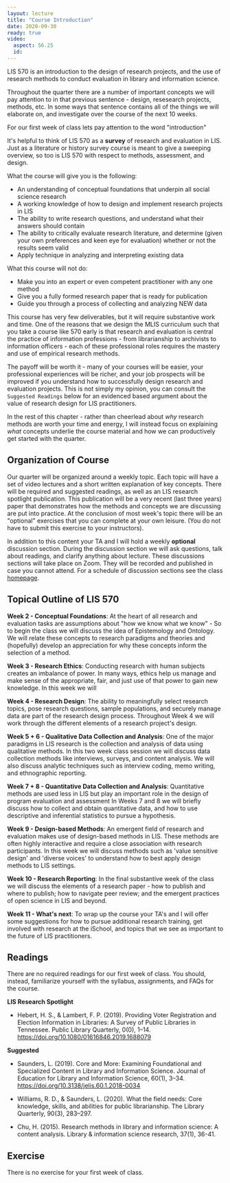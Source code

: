 ```yaml
---
layout: lecture
title: "Course Introduction"
date: 2020-09-30
ready: true
video:
  aspect: 56.25
  id:
---
```


LIS 570 is an introduction to the design of research projects, and the use of research methods to conduct evaluation in library and information science.

Throughout the quarter there are a number of important concepts we will pay attention to in that previous sentence - design, resesearch projects, methods, etc. In some ways that sentence contains all of the things we will elaborate on, and investigate over the course of the next 10 weeks.

For our first week of class lets pay attention to the word "introduction"

It's helpful to think of LIS 570 as a **survey** of research and evaluation in LIS. Just as a literature or history survey course is meant to give a sweeping overview, so too is LIS 570 with respect to methods, assessment, and design.

What the course will give you is the following:
- An understanding of conceptual foundations that underpin all social science research
- A working knowledge of how to design and implement research projects in LIS
- The ability to write research questions, and understand what their answers should contain
- The ability to critically evaluate research literature, and determine (given your own preferences and keen eye for evaluation) whether or not the results seem valid
- Apply technique in analyzing and interpreting existing data

What this course will not do:
- Make you into an expert or even competent practitioner with any one method
- Give you a fully formed research paper that is ready for publication
- Guide you through a process of collecting and analyzing NEW data

This course has very few deliverables, but it will require substantive work and time. One of the reasons that we design the MLIS curriculum such that you take a course like 570 early is that research and evaluation is central the practice of information professions - from librarianship to archivists to information officers  - each of these professional roles requires the mastery and use of empirical research methods.

The payoff will be worth it - many of your courses will be easier, your professional experiences will be richer, and your job prospects will be improved if you understand how to successfully design research and evaluation projects. This is not simply my opinion, you can consult the `Suggested Readings` below for an evidenced based argument about the value of research design for LIS practitioners.

In the rest of this chapter - rather than cheerlead about *why* research methods are worth your time and energy, I will instead focus on explaining *what* concepts underlie the course material and how we can productively get started with the quarter.

## Organization of Course
Our quarter will be organized around a weekly topic. Each topic will have a set of video lectures and a short written explanation of key concepts. There will be required and suggested readings, as well as an LIS research spotlight publication. This publication will be a very recent (last three years) paper that demonstrates how the methods and concepts we are discussing are put into practice. At the conclusion of most week's topic there will be an "optional" exercises that you can complete at your own leisure. (You do not have to submit this exercise to your instructors).

In addition to this content your TA and I will hold a weekly **optional** discussion section. During the discussion section we will ask questions, talk about readings, and clarify anything about lecture. These discussions sections will take place on Zoom. They will be recorded and published in case you cannot attend. For a schedule of discussion sections see the class [homepage](https://nniiicc.github.io/LIS-570-Au2020/).

## Topical Outline of LIS 570

**Week 2 - Conceptual Foundations**: At the heart of all research and evaluation tasks are assumptions about "how we know what we know" - So to begin the class we will discuss the idea of Epistemology and Ontology. We will relate these concepts to research paradigms and theories and (hopefully) develop an appreciation for why these concepts inform the selection of a method.

**Week 3 - Research Ethics**: Conducting research with human subjects creates an imbalance of power. In many ways, ethics help us manage and make sense of the appropriate, fair, and just use of that power to gain new knowledge. In this week we will

**Week 4 - Research Design**: The ability to meaningfully select research topics, pose research questions, sample populations, and securely manage data are part of the research design process. Throughout Week 4 we will work through the different elements of a research project's design.

**Week 5 + 6 - Qualitative Data Collection and Analysis**: One of the major paradigms in LIS research is the collection and analysis of data using qualitative methods. In this two week class session we will discuss data collection methods like interviews, surveys, and content analysis. We will also discuss analytic techniques such as interview coding, memo writing, and ethnographic reporting.  

**Week 7 + 8 - Quantitative Data Collection and Analysis**: Quantitative methods are used less in LIS but play an important role in the design of program evaluation and assessment In Weeks 7 and 8 we will briefly discuss how to collect and obtain quantitative data, and how to use descriptive and inferential statistics to pursue a hypothesis.

**Week 9 - Design-based Methods**: An emergent field of research and evaluation makes use of design-based methods in LIS. These methods are often highly interactive and require a close association with research participants. In this week we will discuss methods such as 'value sensitive design' and 'diverse voices' to understand how to best apply design methods to LIS settings.

**Week 10 - Research Reporting**: In the final substantive week of the class we will discuss the elements of a research paper - how to publish and where to publish; how to navigate peer review; and the emergent practices of open science in LIS and beyond.

**Week 11 - What's next**: To wrap up the course your TA's and I will offer some suggestions for how to pursue additional research training, get involved with research at the iSchool, and topics that we see as important to the future of LIS practitioners.


## Readings
There are no required readings for our first week of class. You should, instead, familiarize yourself with the syllabus, assignments, and FAQs for the course.

**LIS Research Spotlight**

- Hebert, H. S., & Lambert, F. P. (2019). Providing Voter Registration and Election Information in Libraries: A Survey of Public Libraries in Tennessee. Public Library Quarterly, 0(0), 1–14. https://doi.org/10.1080/01616846.2019.1688079


**Suggested**

- Saunders, L. (2019). Core and More: Examining Foundational and Specialized Content in Library and Information Science. Journal of Education for Library and Information Science, 60(1), 3–34. https://doi.org/10.3138/jelis.60.1.2018-0034

- Williams, R. D., & Saunders, L. (2020). What the field needs: Core knowledge, skills, and abilities for public librarianship. The Library Quarterly, 90(3), 283–297.

- Chu, H. (2015). Research methods in library and information science: A content analysis. Library & information science research, 37(1), 36-41.

## Exercise
There is no exercise for your first week of class.
